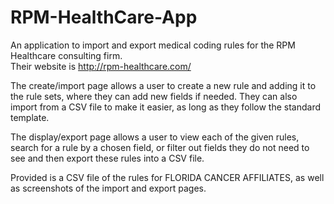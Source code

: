# RPM-HealthCare-App
An application to import and export medical coding rules for the RPM Healthcare consulting firm.  
Their website is http://rpm-healthcare.com/  
  
The create/import page allows a user to create a new rule and adding it to the rule sets, where they can add new fields if needed. They can also import from a CSV file to make it easier, as long as they follow the standard template.  

The display/export page allows a user to view each of the given rules, search for a rule by a chosen field, or filter out fields they do not need to see and then export these rules into a CSV file.  

Provided is a CSV file of the rules for FLORIDA CANCER AFFILIATES, as well as screenshots of the import and export pages.
